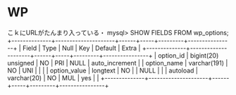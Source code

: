 # WP
こｋにURLがたんまり入っている・
mysql> SHOW FIELDS FROM wp_options;
+--------------+---------------------+------+-----+---------+----------------+
| Field        | Type                | Null | Key | Default | Extra          |
+--------------+---------------------+------+-----+---------+----------------+
| option_id    | bigint(20) unsigned | NO   | PRI | NULL    | auto_increment |
| option_name  | varchar(191)        | NO   | UNI |         |                |
| option_value | longtext            | NO   |     | NULL    |                |
| autoload     | varchar(20)         | NO   | MUL | yes     |                |
+--------------+---------------------+------+-----+---------+----------------+



